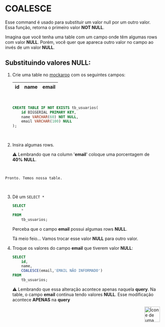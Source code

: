 # COALESCE


Esse command é usado para substituir um valor null por um outro valor.
Essa função, retorna o primeiro valor **NOT NULL**.


Imagina que você tenha uma table com um campo onde têm algumas rows com valor **NULL**. Porém, você quer que apareca outro valor no campo ao invés de um valor **NULL**.



## Substituindo valores NULL:

1. Crie uma table no <a href="https://www.mockaroo.com/">mockaroo</a> com os seguintes campos:

    | id | name | email |
    |--- |  --- |  ---  |

    <br>

    ```sql
    CREATE TABLE IF NOT EXISTS tb_usuarios(
        id BIGSERIAL PRIMARY KEY,
        name VARCHAR(60) NOT NULL,
        email VARCHAR(100) NULL
    );
    ```
<br>


2. Insira algumas rows.

    :warning: Lembrando que na column '**email**' coloque uma porcentagem de **40%** **NULL**.
<br>

    Pronto. Temos nossa table.


<br>


3. Dê um `SELECT *`

    ```sql
    SELECT
        *
    FROM
        tb_usuarios;
    ```

    Perceba que o campo **email** possui algumas rows **NULL**.

    Tá meio feio... Vamos trocar esse valor **NULL** para outro valor.


4. Troque os valores do campo **email** que tiverem valor **NULL**:

    ```sql
    SELECT
        id,
        name,
        COALESCE(email,'EMAIL NÃO INFORMADO')
    FROM
        tb_usuarios;
    ```



    :warning: Lembrando que essa alteração acontece apenas naquela **query**. Na table, o campo **email** continua tendo valores **NULL**. Esse modificação acontece **APENAS** na **query**


<!-- Botão para o próximo resumo em ordem sequêncial -->
<a href="https://github.com/lGabrielDev/06.postgreSQL/blob/main/2.praticando/18.primary_key.md"><img alt="Ícone de uma seta apontada para direita, representando um link para a próxima página" src="https://cdn-icons-png.flaticon.com/512/8875/8875266.png" width="50px" height="50px" align="right"></a>
